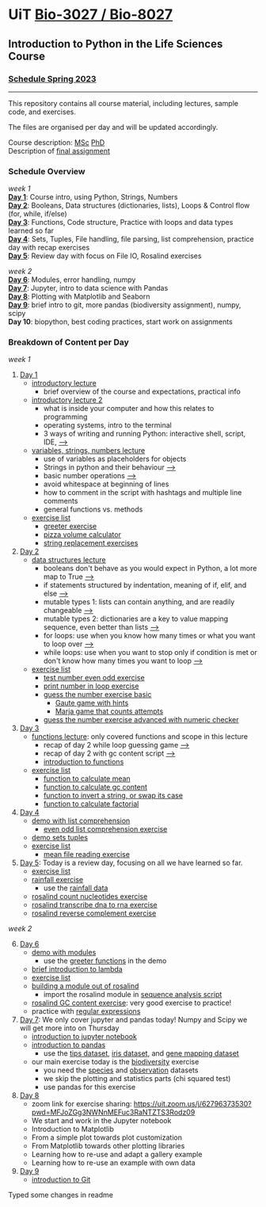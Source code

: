 # UiT [Bio-3027 / Bio-8027](https://uit.no/utdanning/emner/emne?p_document_id=785588&ar=2023&semester=V) 
## Introduction to Python in the Life Sciences Course 
### [Schedule Spring 2023](https://timeplan.uit.no/emne_timeplan.php?sem=23v&module=BIO-3027-1#week=1-25 "Timeplan")
---
This repository contains all course material, including lectures, sample code, and exercises.

The files are organised per day and will be updated accordingly.

Course description: [MSc](courseinfo/python_course_msc.pdf) [PhD](python_course_phd.pdf)  
Description of [final assignment](courseinfo/final_assignment_guidelines.pdf)

### Schedule Overview
_week 1_  
**[Day 1](basics_day1)**: Course intro, using Python, Strings, Numbers  
**[Day 2](datastructures_day2)**: Booleans, Data structures (dictionaries, lists), Loops & Control flow (for, while, if/else)  
**[Day 3](functions_day3)**: Functions, Code structure, Practice with loops and data types learned so far  
**[Day 4](fileIO_day4)**: Sets, Tuples, File handling, file parsing, list comprehension, practice day with recap exercises    
**[Day 5](review_day5)**: Review day with focus on File IO, Rosalind exercises   

_week 2_  
**[Day 6](modules_day6)**: Modules, error handling, numpy  
**[Day 7](pandas_day7)**: Jupyter, intro to data science with Pandas  
**[Day 8](plotting_day8)**: Plotting with Matplotlib and Seaborn    
**[Day 9](numpy_scipy_day9)**: brief intro to git, more pandas (biodiversity assignment), numpy, scipy    
**Day 10**: biopython, best coding practices, start work on assignments    

### Breakdown of Content per Day

_week 1_

1. [Day 1](basics_day1)
	* [introductory lecture](basics_day1/0_introduction.pdf)
		* brief overview of the course and expectations, practical info
	* [introductory lecture 2](basics_day1/1_1_basics.pdf)
		* what is inside your computer and how this relates to programming
		* operating systems, intro to the terminal
		* 3 ways of writing and running Python: interactive shell, script, IDE, [-->](basics_day1/script.py)
	* [variables, strings, numbers lecture](basics_day1/1_2_variables.pdf)
		* use of variables as placeholders for objects
		* Strings in python and their behaviour [-->](basics_day1/playing_with_strings.py)
		* basic number operations [-->](basics_day1/number_operations.py)
		* avoid whitespace at beginning of lines
		* how to comment in the script with hashtags and multiple line comments
		* general functions vs. methods
	* [exercise list](basics_day1/day1_exercises.pdf)
		* [greeter exercise](basics_day1/greeter.py)
		* [pizza volume calculator](basics_day1/pizza_area.py)
		* [string replacement exercises](basics_day1/replace_in_str.py)
2. [Day 2](datastructures_day2)
	* [data structures lecture](datastructures_day2/2_1_data_structures.pdf)
		* booleans don't behave as you would expect in Python, a lot more map to True [-->](datastructures_day2/practice_with_booleans.py)
		* if statements structured by indentation, meaning of if, elif, and else [-->](datastructures_day2/practice_with_booleans.py)
		* mutable types 1: lists can contain anything, and are readily changeable [-->](datastructures_day2/demo_with_lists.py)
		* mutable types 2: dictionaries are a key to value mapping sequence, even better than lists [-->](datastructures_day2/demo_with_dict.py)
		* for loops: use when you know how many times or what you want to loop over [-->](demo_for_loop.py)
		* while loops: use when you want to stop only if condition is met or don't know how many times you want to loop [-->](demo_while_loop.py)
	* [exercise list](datastructures_day2/day2_exercises.pdf)
		* [test number even odd exercise](datastructures_day2/test_number_odd_even.py)
		* [print number in loop exercise](datastructures_day2/print_number_in_loop.py)
		* [guess the number exercise basic](datastructures_day2/guess_the_number.py)
			* [Gaute game with hints](datastructures_day2/gaute_guess_the_number.py)
			* [Marja game that counts attempts](datastructures_day2/marja_guess_the_number.py)
		* [guess the number exercise advanced with numeric checker](datastructures_day2/number_guesser_checks_numeric.py)
3. [Day 3](functions_day3)
	* [functions lecture](functions_day3/functions_control_flow_day3.pdf): only covered functions and scope in this lecture
		* recap of day 2 while loop guessing game [-->](datastructures_day2/number_guesser_checks_numeric.py)
		* recap of day 2 with gc content script [-->](functions_day3/get_gc_content.py)
		* [introduction to functions](functions_day3/demo_with_functions.py)
	* [exercise list](functions_day3/day3_exercises.pdf)
		* [function to calculate mean](functions_day3/calculate_mean.py)
		* [function to calculate gc content](functions_day3/gc_calculator_function.py)
		* [function to invert a string, or swap its case](functions_day3/inverse_string.py)
		* [function to calculate factorial](functions_day3/calculate_factorial)
4. [Day 4](fileIO_day4)
	* [demo with list comprehension](fileIO_day4/demo_list_comprehension.py)
		* [even odd list comprehension exercise](fileIO_day4/even_odd_list_comprehension.py)
	* [demo sets tuples](fileIO_day4/demo_sets_tuples.py)
	* [exercise list](fileIO_day4/mean_file_reading_exercise.py)
		* [mean file reading exercise](fileIO_day4/mean_file_reading_exercise.py)
5. [Day 5](review_day5): Today is a review day, focusing on all we have learned so far.  
	* [exercise list](review_day5/exercise_outline_wk1_day5.pdf)
	* [rainfall exercise](review_day5/average_rainfall.py)
		* use the [rainfall data](review_day5/rainfall.txt)
	* [rosalind count nucleotides exercise](review_day5/rosalind_count_nucleotides.py)
	* [rosalind transcribe dna to rna exercise](review_day5/rosalind_transcribe_dna_to_rna.py)
	* [rosalind reverse complement exercise](review_day5/rosalind_reverse_complement_dna.py)


_week 2_

6. [Day 6](modules_day6)
	* [demo with modules](modules_day6/demo_modules.py)
		* use the [greeter functions](modules_day6/greeter.py) in the demo
	* [brief introduction to lambda](modules_day6/lambda_exercise.py)
	* [exercise list](modules_day6/exercise_list_day6.pdf)
	* [building a module out of rosalind](modules_day6/rosalind_utils.py)
		* import the rosalind module in [sequence analysis script](modules_day6/sequence_analysis.py)
	* [rosalind GC content exercise](modules_day6/rosalind_gc_content_full.py): very good exercise to practice!
	* practice with [regular expressions](https://regexone.com/)
7. [Day 7](pandas_day7): We only cover jupyter and pandas today! Numpy and Scipy we will get more into on Thursday
	* [introduction to jupyter notebook](pandas_day7/intro_jupy_pandas.ipynb)
	* [introduction to pandas](pandas_day7/presentation_pandas.ipynb)
		* use the [tips dataset](pandas_day7/tips.csv), [iris dataset](numpy_scipy_pandas_day7/iris.csv), and [gene mapping dataset](numpy_scipy_pandas_day7/gene_mapping.tsv)
	* our main exercise today is the [biodiversity](pandas_day7/biodiversity) exercise
		* you need the [species](pandas_day7/biodiversity/species_info.csv) and [observation](pandas_day7/biodiversity/observations.csv) datasets
		* we skip the plotting and statistics parts (chi squared test)
		* use pandas for this exercise
8. [Day 8](plotting_day8)
	* zoom link for exercise sharing: https://uit.zoom.us/j/62796373530?pwd=MFJoZGg3NWNnMEFuc3RaNTZTS3Rodz09
    * We start and work in the Jupyter notebook
    * Introduction to Matplotlib
	* From a simple plot towards plot customization
    * From Matplotlib towards other plotting libraries
    * Learning how to re-use and adapt a gallery example
    * Learning how to re-use an example with own data
9. [Day 9](numpy_scipy_day9)
	* [introduction to Git](https://rogerdudler.github.io/git-guide/)
	
Typed some changes in readme
